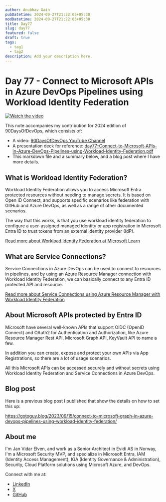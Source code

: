 ```yaml
---
author: Anubhav Gain
pubDatetime: 2024-09-27T21:22:03+05:30
modDatetime: 2024-09-27T21:22:03+05:30
title: Day77
slug: day77
featured: false
draft: true
tags:
  - tag1
  - tag2
description: Add your description here.
---
```


# Day 77 - Connect to Microsoft APIs in Azure DevOps Pipelines using Workload Identity Federation

[![Watch the video](/thumbnails/day77.png)](https://www.youtube.com/watch?v=-KCgEC58PHQ)

This note accompanies my contribution for 2024 edition of 90DaysOfDevOps, which consists of:

- A video: [90DaysOfDevOps YouTube Channel](https://youtu.be/-KCgEC58PHQ)
- A presentation deck for reference: [day77-Connect-to-Microsoft-APIs-in-Azure-DevOps-Pipelines-using-Workload-Identity-Federation.pdf](.//Presentations/day77-Connect-to-Microsoft-APIs-in-Azure-DevOps-Pipelines-using-Workload-Identity-Federation.pdf)
- This markdown file and a summary below, and a blog post where I have more details.

## What is Workload Identity Federation?

Workload Identity Federation allows you to access Microsoft Entra protected resources without needing to manage secrets. It is based on Open ID Connect, and supports specific scenarios like federation with GitHub and Azure DevOps, as well as a range of other documented scenarios.

The way that this works, is that you use workload identity federation to configure a user-assigned managed identity or app registration in Microsoft Entra ID to trust tokens from an external identity provider (IdP).

[Read more about Workload Identity Federation at Microsoft Learn](https://learn.microsoft.com/en-us/entra/workload-id/workload-identity-federation?WT.mc_id=linkedin&sharingId=EM-MVP-5001872)

## What are Service Connections?

Service Connections in Azure DevOps can be used to connect to resources in pipelines, and by using an Azure Resource Manager connection with Workload Identity Federation, we can basically connect to any Entra ID protected API and resource.

[Read more about Service Connections using Azure Resource Manager with Workload Identity Federation](https://learn.microsoft.com/nb-no/azure/devops/pipelines/library/connect-to-azure?view=azure-devops&WT.mc_id=linkedin&sharingId=EM-MVP-5001872)

## About Microsoft APIs protected by Entra ID

Microsoft have several well-known APIs that support OIDC (OpenID Connect) and OAuth2 for Authentication and Authorization, like Azure Resource Manager Rest API, Microsoft Graph API, KeyVault API to name a few.

In addition you can create, expose and protect your own APIs via App Registrations, so there are a lot of usage scenarios.

All this Microsoft APIs can be accessed securely and without secrets using Workload Identity Federation and Service Connections in Azure DevOps.

## Blog post

Here is a previous blog post I published that show the details on how to set this up:

https://gotoguy.blog/2023/09/15/connect-to-microsoft-graph-in-azure-devops-pipelines-using-workload-identity-federation/

## About me

I'm Jan Vidar Elven, and work as a Senior Architect in Evidi AS in Norway, I'm a Microsoft Security MVP, and specialize in Microsoft Entra, IAM (Identity Access Management), IGA (Identity Governance & Administration), Security, Cloud Platform solutions using Microsoft Azure, and DevOps.

Connect with me at:

- [LinkedIn](https://linkedin.com/in/janvidarelven)
- [X](https://x.com/JanVidarElven)
- [GitHub](https://github.com/janvidarelven)

